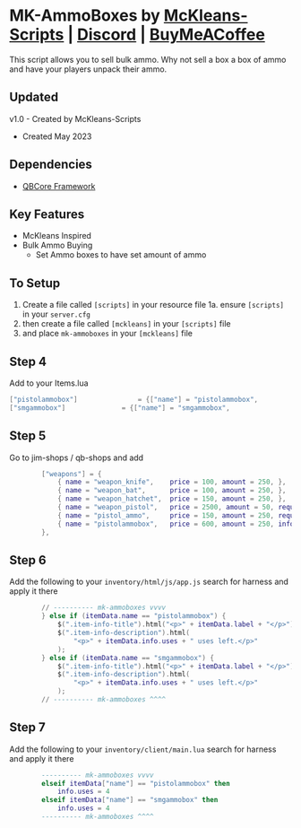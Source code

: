 # MK-AmmoBoxes by [McKleans-Scripts](https://mckleans-scripts.tebex.io/) | [Discord](https://discord.gg/DEWp9TP7p6) | [BuyMeACoffee](https://www.buymeacoffee.com/mcklean)

This script allows you to sell bulk ammo. Why not sell a box a box of ammo and have your players unpack their ammo.


## Updated ##
v1.0 - Created by McKleans-Scripts
 - Created May 2023


## Dependencies  ##
- [QBCore Framework](https://github.com/qbcore-framework/qb-core)


## Key Features ##
 - McKleans Inspired
 - Bulk Ammo Buying
   + Set Ammo boxes to have set amount of ammo

## To Setup ##
 1. Create a file called `[scripts]` in your resource file
  1a. ensure `[scripts]` in your `server.cfg`
 2. then create a file called `[mckleans]` in your `[scripts]` file
 3. and place `mk-ammoboxes` in your `[mckleans]` file

## Step 4

Add to your Items.lua
```lua
["pistolammobox"]			    = {["name"] = "pistolammobox", 			  	["label"] = "Pistol Ammo Box", 		["weight"] = 200, 		["decay"] = nil,	["type"] = "item", 		["image"] = "919mm_box.png", 			["created"] = nil, 		["delete"] = true,		["unique"] = false, 	["useable"] = true, 	["shouldClose"] = true,   ["combinable"] = nil,   ["description"] = "Bulk Pistol Ammo" },
["smgammobox"]			    = {["name"] = "smgammobox", 			  	["label"] = "SMG Ammo Box", 		["weight"] = 200, 		["decay"] = nil,	["type"] = "item", 		["image"] = "919mm_box.png", 			["created"] = nil, 		["delete"] = true,		["unique"] = false, 	["useable"] = true, 	["shouldClose"] = true,   ["combinable"] = nil,   ["description"] = "Bulk SMG Ammo" },
```

## Step 5

Go to jim-shops / qb-shops and add

```lua
		["weapons"] = {
			{ name = "weapon_knife", 	price = 100, amount = 250, },
			{ name = "weapon_bat", 		price = 100, amount = 250, },
			{ name = "weapon_hatchet",	price = 150, amount = 250, },
			{ name = "weapon_pistol", 	price = 2500, amount = 50, requiresLicense = true },
			{ name = "pistol_ammo", 	price = 150, amount = 250, requiresLicense = true },
			{ name = "pistolammobox", 	price = 600, amount = 250, info = { uses = 4 }, requiresLicense = true }, -- < Add this line here
		},
```

## Step 6

Add the following to your `inventory/html/js/app.js` search for harness and apply it there

```lua
		// ---------- mk-ammoboxes vvvv 
        } else if (itemData.name == "pistolammobox") {
            $(".item-info-title").html("<p>" + itemData.label + "</p>");
            $(".item-info-description").html(
                "<p>" + itemData.info.uses + " uses left.</p>"
            );
        } else if (itemData.name == "smgammobox") {
            $(".item-info-title").html("<p>" + itemData.label + "</p>");
            $(".item-info-description").html(
                "<p>" + itemData.info.uses + " uses left.</p>"
            );
        // ---------- mk-ammoboxes ^^^^
```

## Step 7

Add the following to your `inventory/client/main.lua` search for harness and apply it there

```lua
		---------- mk-ammoboxes vvvv 
        elseif itemData["name"] == "pistolammobox" then
			info.uses = 4
		elseif itemData["name"] == "smgammobox" then
			info.uses = 4
        ---------- mk-ammoboxes ^^^^
```